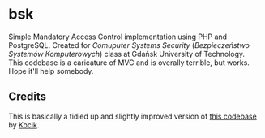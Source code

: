 # bsk
Simple Mandatory Access Control implementation using PHP and PostgreSQL. Created for 
*Comuputer Systems Security* (*Bezpieczeństwo Systemów Komputerowych*) class at Gdańsk University of Technology.  
This codebase is a caricature of MVC and is overally terrible, but works. Hope it'll help somebody.

## Credits
This is basically a tidied up and slightly improved version of [this codebase](https://github.com/Kocik/pg-bsk) by [Kocik](https://github.com/Kocik).
